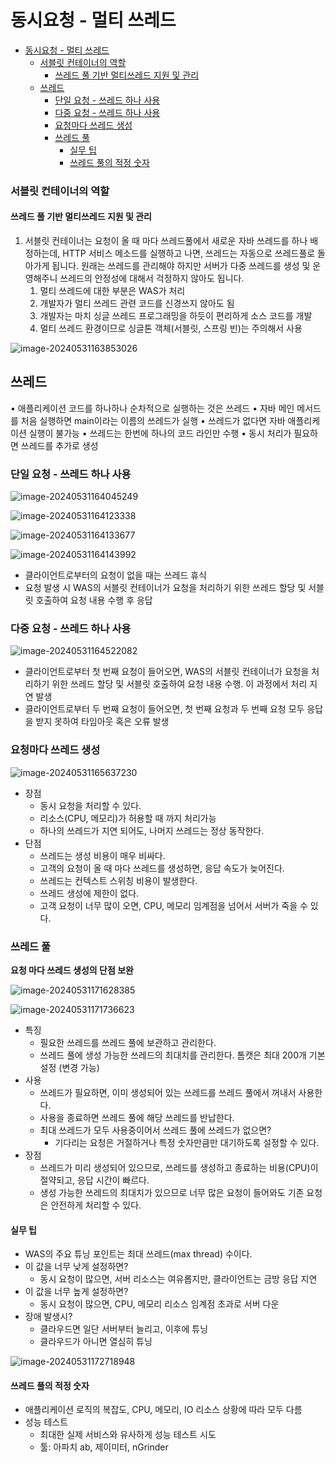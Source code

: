# 동시요청 - 멀티 쓰레드

- [동시요청 - 멀티 쓰레드](#동시요청---멀티-쓰레드)
    - [서블릿 컨테이너의 역할](#서블릿-컨테이너의-역할)
      - [쓰레드 풀 기반 멀티쓰레드 지원 및 관리](#쓰레드-풀-기반-멀티쓰레드-지원-및-관리)
  - [쓰레드](#쓰레드)
    - [단일 요청 - 쓰레드 하나 사용](#단일-요청---쓰레드-하나-사용)
    - [다중 요청 - 쓰레드 하나 사용](#다중-요청---쓰레드-하나-사용)
    - [요청마다 쓰레드 생성](#요청마다-쓰레드-생성)
    - [쓰레드 풀](#쓰레드-풀)
      - [실무 팁](#실무-팁)
      - [쓰레드 풀의 적정 숫자](#쓰레드-풀의-적정-숫자)

### 서블릿 컨테이너의 역할

#### 쓰레드 풀 기반 멀티쓰레드 지원 및 관리 

1. 서블릿 컨테이너는 요청이 올 때 마다 쓰레드풀에서 새로운 자바 쓰레드를 하나 배정하는데, HTTP 서비스 메소드를 실행하고 나면, 쓰레드는 자동으로 쓰레드풀로 돌아가게 됩니다. 원래는 쓰레드를 관리해야 하지만 서버가 다중 쓰레드를 생성 및 운영해주니 쓰레드의 안정성에 대해서 걱정하지 않아도 됩니다.
   1. 멀티 쓰레드에 대한 부분은 WAS가 처리
   2. 개발자가 멀티 쓰레드 관련 코드를 신경쓰지 않아도 됨
   3. 개발자는 마치 싱글 쓰레드 프로그래밍을 하듯이 편리하게 소스 코드를 개발
   4. 멀티 쓰레드 환경이므로 싱글톤 객체(서블릿, 스프링 빈)는 주의해서 사용

![image-20240531163853026](C:\Users\DongminShin\AppData\Roaming\Typora\typora-user-images\image-20240531163853026.png)

## 쓰레드

• 애플리케이션 코드를 하나하나 순차적으로 실행하는 것은 쓰레드
• 자바 메인 메서드를 처음 실행하면 main이라는 이름의 쓰레드가 실행
• 쓰레드가 없다면 자바 애플리케이션 실행이 불가능
• 쓰레드는 한번에 하나의 코드 라인만 수행
• 동시 처리가 필요하면 쓰레드를 추가로 생성

### 단일 요청 - 쓰레드 하나 사용

![image-20240531164045249](C:\Users\DongminShin\AppData\Roaming\Typora\typora-user-images\image-20240531164045249.png)

![image-20240531164123338](C:\Users\DongminShin\AppData\Roaming\Typora\typora-user-images\image-20240531164123338.png)

![image-20240531164133677](C:\Users\DongminShin\AppData\Roaming\Typora\typora-user-images\image-20240531164133677.png)

![image-20240531164143992](C:\Users\DongminShin\AppData\Roaming\Typora\typora-user-images\image-20240531164143992.png)

- 클라이언트로부터의 요청이 없을 때는 쓰레드 휴식
- 요청 발생 시 WAS의 서블릿 컨테이너가 요청을 처리하기 위한 쓰레드 할당  및 서블릿 호출하여 요청 내용 수행 후 응답

### 다중 요청 - 쓰레드 하나 사용

![image-20240531164522082](C:\Users\DongminShin\AppData\Roaming\Typora\typora-user-images\image-20240531164522082.png)

- 클라이언트로부터 첫 번째 요청이 들어오면, WAS의 서블릿 컨테이너가 요청을 처리하기 위한 쓰레드 할당  및 서블릿 호출하여 요청 내용 수행. 이 과정에서 처리 지연 발생
- 클라이언트로부터 두 번째 요청이 들어오면, 첫 번째 요청과 두 번째 요청 모두 응답을 받지 못하여 타임아웃 혹은 오류 발생

### 요청마다 쓰레드 생성

![image-20240531165637230](C:\Users\DongminShin\AppData\Roaming\Typora\typora-user-images\image-20240531165637230.png)

- 장점
  - 동시 요청을 처리할 수 있다.
  - 리소스(CPU, 메모리)가 허용할 때 까지 처리가능
  - 하나의 쓰레드가 지연 되어도, 나머지 쓰레드는 정상 동작한다.
- 단점
  - 쓰레드는 생성 비용이 매우 비싸다.
  - 고객의 요청이 올 때 마다 쓰레드를 생성하면, 응답 속도가 늦어진다.
  - 쓰레드는 컨텍스트 스위칭 비용이 발생한다.
  - 쓰레드 생성에 제한이 없다.
  - 고객 요청이 너무 많이 오면, CPU, 메모리 임계점을 넘어서 서버가 죽을 수 있다.

### 쓰레드 풀

**요청 마다 쓰레드 생성의 단점 보완**

![image-20240531171628385](C:\Users\DongminShin\AppData\Roaming\Typora\typora-user-images\image-20240531171628385.png)

![image-20240531171736623](C:\Users\DongminShin\AppData\Roaming\Typora\typora-user-images\image-20240531171736623.png)

- 특징
  - 필요한 쓰레드를 쓰레드 풀에 보관하고 관리한다.
  - 쓰레드 풀에 생성 가능한 쓰레드의 최대치를 관리한다. 톰캣은 최대 200개 기본 설정 (변경 가능)
- 사용
  - 쓰레드가 필요하면, 이미 생성되어 있는 쓰레드를 쓰레드 풀에서 꺼내서 사용한다.
  - 사용을 종료하면 쓰레드 풀에 해당 쓰레드를 반납한다.
  - 최대 쓰레드가 모두 사용중이어서 쓰레드 풀에 쓰레드가 없으면?
    - 기다리는 요청은 거절하거나 특정 숫자만큼만 대기하도록 설정할 수 있다.
- 장점
  - 쓰레드가 미리 생성되어 있으므로, 쓰레드를 생성하고 종료하는 비용(CPU)이 절약되고, 응답 시간이 빠르다.
  - 생성 가능한 쓰레드의 최대치가 있으므로 너무 많은 요청이 들어와도 기존 요청은 안전하게 처리할 수 있다.

#### 실무 팁

- WAS의 주요 튜닝 포인트는 최대 쓰레드(max thread) 수이다.
- 이 값을 너무 낮게 설정하면?
  - 동시 요청이 많으면, 서버 리소스는 여유롭지만, 클라이언트는 금방 응답 지연
- 이 값을 너무 높게 설정하면?
  - 동시 요청이 많으면, CPU, 메모리 리소스 임계점 초과로 서버 다운
- 장애 발생시?
  - 클라우드면 일단 서버부터 늘리고, 이후에 튜닝
  - 클라우드가 아니면 열심히 튜닝

![image-20240531172718948](C:\Users\DongminShin\AppData\Roaming\Typora\typora-user-images\image-20240531172718948.png)

#### 쓰레드 풀의 적정 숫자

- 애플리케이션 로직의 복잡도, CPU, 메모리, IO 리소스 상황에 따라 모두 다름
- 성능 테스트
  - 최대한 실제 서비스와 유사하게 성능 테스트 시도
  - 툴: 아파치 ab, 제이미터, nGrinder
